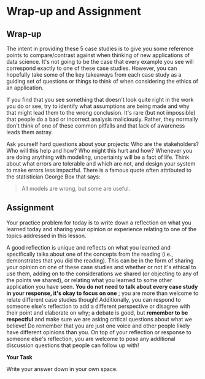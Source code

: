 # <i class="far fa-edit fa-fw"></i> Wrap-up and Assignment

## Wrap-up

The intent in providing these 5 case studies is to give you some reference points to compare/contrast against when thinking of new applications of data science. It's not going to be the case that every example you see will correspond exactly to one of these case studies. However, you can hopefully take some of the key takeaways from each case study as a guiding set of questions or things to think of when considering the ethics of an application.

If you find that you see something that doesn't look quite right in the work you do or see, try to identify what assumptions are being made and why that might lead them to the wrong conclusion. It's rare (but not impossible) that people do a bad or incorrect analysis maliciously. Rather, they normally don't think of one of these common pitfalls and that lack of awareness leads them astray.

Ask yourself hard questions about your projects: Who are the stakeholders? Who will this help and how? Who might this hurt and how? Whenever you are doing anything with modeling, uncertainty will be a fact of life. Think about what errors are tolerable and which are not, and design your system to make errors less impactful. There is a famous quote often attributed to the statistician George Box that says:

> All models are wrong, but some are useful.

## Assignment

Your practice problem for today is to write down a reflection on what you learned today and sharing your opinion or experience relating to one of the topics addressed in this lesson.

A good reflection is unique and reflects on what you learned and specifically talks about one of the concepts from the reading (i.e., demonstrates that you did the reading). This can be in the form of sharing your opinion on one of these case studies and whether or not it's ethical to use them, adding on to the considerations we shared (or objecting to any of the points we shared), or relating what you learned to some other application you have seen. **You do not need to talk about every case study in your response, it's okay to focus on one** ; you are more than welcome to relate different case studies though! Additionally, you can respond to someone else's reflection to add a different perspective or disagree with their point and elaborate on why; a debate is good, but **remember to be respectful** and make sure we are asking critical questions about what we believe! Do remember that you are just one voice and other people likely have different opinions than you. On top of your reflection or response to someone else's reflection, you are welcome to pose any additional discussion questions that people can follow up with!

**<i class="far fa-edit fa-fw"></i> Your Task**

Write your answer down in your own space.
